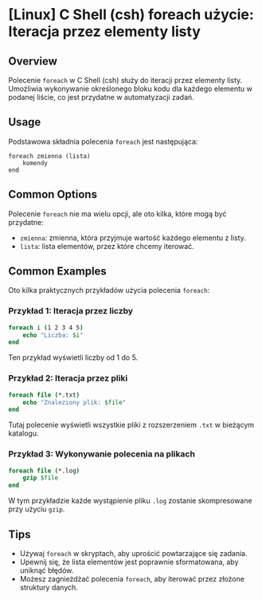 # [Linux] C Shell (csh) foreach użycie: Iteracja przez elementy listy

## Overview
Polecenie `foreach` w C Shell (csh) służy do iteracji przez elementy listy. Umożliwia wykonywanie określonego bloku kodu dla każdego elementu w podanej liście, co jest przydatne w automatyzacji zadań.

## Usage
Podstawowa składnia polecenia `foreach` jest następująca:

```
foreach zmienna (lista)
    komendy
end
```

## Common Options
Polecenie `foreach` nie ma wielu opcji, ale oto kilka, które mogą być przydatne:
- `zmienna`: zmienna, która przyjmuje wartość każdego elementu z listy.
- `lista`: lista elementów, przez które chcemy iterować.

## Common Examples
Oto kilka praktycznych przykładów użycia polecenia `foreach`:

### Przykład 1: Iteracja przez liczby
```csh
foreach i (1 2 3 4 5)
    echo "Liczba: $i"
end
```
Ten przykład wyświetli liczby od 1 do 5.

### Przykład 2: Iteracja przez pliki
```csh
foreach file (*.txt)
    echo "Znaleziony plik: $file"
end
```
Tutaj polecenie wyświetli wszystkie pliki z rozszerzeniem `.txt` w bieżącym katalogu.

### Przykład 3: Wykonywanie polecenia na plikach
```csh
foreach file (*.log)
    gzip $file
end
```
W tym przykładzie każde wystąpienie pliku `.log` zostanie skompresowane przy użyciu `gzip`.

## Tips
- Używaj `foreach` w skryptach, aby uprościć powtarzające się zadania.
- Upewnij się, że lista elementów jest poprawnie sformatowana, aby uniknąć błędów.
- Możesz zagnieżdżać polecenia `foreach`, aby iterować przez złożone struktury danych.